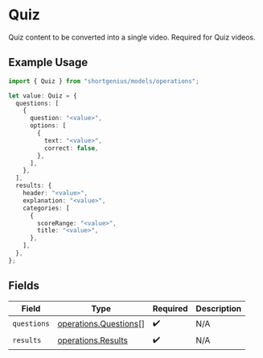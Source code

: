 # Quiz

Quiz content to be converted into a single video. Required for Quiz videos.

## Example Usage

```typescript
import { Quiz } from "shortgenius/models/operations";

let value: Quiz = {
  questions: [
    {
      question: "<value>",
      options: [
        {
          text: "<value>",
          correct: false,
        },
      ],
    },
  ],
  results: {
    header: "<value>",
    explanation: "<value>",
    categories: [
      {
        scoreRange: "<value>",
        title: "<value>",
      },
    ],
  },
};
```

## Fields

| Field                                                          | Type                                                           | Required                                                       | Description                                                    |
| -------------------------------------------------------------- | -------------------------------------------------------------- | -------------------------------------------------------------- | -------------------------------------------------------------- |
| `questions`                                                    | [operations.Questions](../../models/operations/questions.md)[] | :heavy_check_mark:                                             | N/A                                                            |
| `results`                                                      | [operations.Results](../../models/operations/results.md)       | :heavy_check_mark:                                             | N/A                                                            |